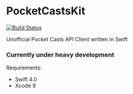 # PocketCastsKit
[![Build Status](https://www.bitrise.io/app/b1a7baab2672d1b7/status.svg?token=puVh6MgHEoHK74nXk0LS9g&branch=develop)](https://www.bitrise.io/app/b1a7baab2672d1b7)

Unofficial Pocket Casts API Client written in Swift

### Currently under heavy development

Requirements:
 - Swift 4.0
 - Xcode 9


